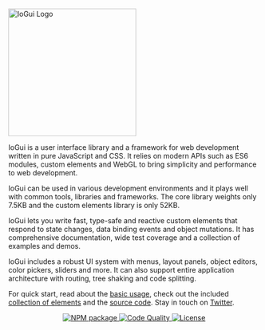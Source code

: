<p style="margin-top:2em"><a href="https://iogui.dev" target="_blank" rel="noopener noreferrer"><img width="256" src="https://iogui.dev/io/images/logo/io-logo.svg" alt="IoGui Logo"></a></p>

IoGui is a user interface library and a framework for web development written in pure JavaScript and CSS. It relies on modern APIs such as ES6 modules, custom elements and WebGL to bring simplicity and performance to web development.

IoGui can be used in various development environments and it plays well with common tools, libraries and frameworks. The core library weights only 7.5KB and the custom elements library is only 52KB.

IoGui lets you write fast, type-safe and reactive custom elements that respond to state changes, data binding events and object mutations. It has comprehensive documentation, wide test coverage and a collection of examples and demos.

IoGui includes a robust UI system with menus, layout panels, object editors, color pickers, sliders and more. It can also support entire application architecture with routing, tree shaking and code splitting.

For quick start, read about the [basic usage](https://iogui.dev/#path=docs/introduction/), check out the included [collection of elements](https://iogui.dev/#path=demos/elements) and the <a href="https://github.com/io-gui/io/" target="_blank">source code</a>. Stay in touch on <a href="https://twitter.com/ioguij" target="_blank">Twitter</a>.

<p align="center" class="badges">
  <a href="https://www.npmjs.com/package/io-gui">
    <img src="https://img.shields.io/npm/v/io-gui.svg" alt="NPM package" />
  </a>
  <a href="https://lgtm.com/projects/g/io-gui/io/context:javascript">
    <img src="https://img.shields.io/lgtm/grade/javascript/g/io-gui/io.svg?label=code%20quality" alt="Code Quality" />
  </a>
  <a href="https://github.com/io-gui/io/blob/main/LICENSE">
    <img src="https://img.shields.io/github/license/io-gui/io" alt="License" />
  </a>
</p>
